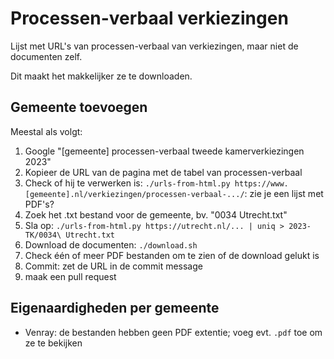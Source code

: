# Processen-verbaal verkiezingen

Lijst met URL's van processen-verbaal van verkiezingen, maar niet de documenten zelf.

Dit maakt het makkelijker ze te downloaden.

## Gemeente toevoegen

Meestal als volgt:

1. Google "[gemeente] processen-verbaal tweede kamerverkiezingen 2023"
2. Kopieer de URL van de pagina met de tabel van processen-verbaal
3. Check of hij te verwerken is: `./urls-from-html.py https://www.[gemeente].nl/verkiezingen/processen-verbaal-.../`: zie je een lijst met PDF's?
4. Zoek het .txt bestand voor de gemeente, bv. "0034 Utrecht.txt"
5. Sla op: `./urls-from-html.py https://utrecht.nl/... | uniq > 2023-TK/0034\ Utrecht.txt`
6. Download de documenten: `./download.sh`
7. Check één of meer PDF bestanden om te zien of de download gelukt is
8. Commit: zet de URL in de commit message
9. maak een pull request

## Eigenaardigheden per gemeente

* Venray: de bestanden hebben geen PDF extentie; voeg evt. `.pdf` toe om ze te bekijken

